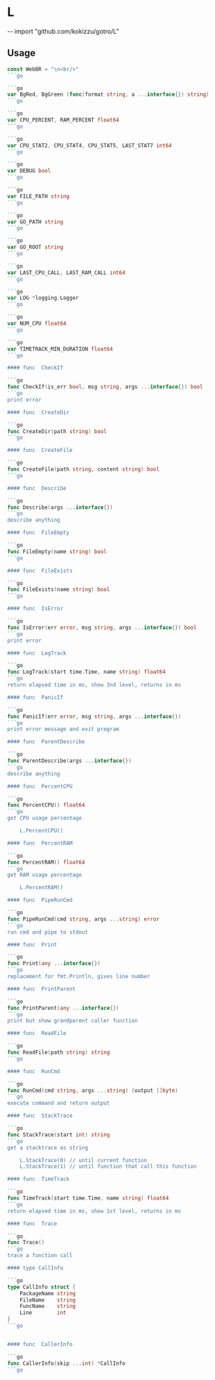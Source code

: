 # L
--
    import "github.com/kokizzu/gotro/L"


## Usage

```go
const WebBR = "\n<br/>"
```go

```go
var BgRed, BgGreen (func(format string, a ...interface{}) string)
```go

```go
var CPU_PERCENT, RAM_PERCENT float64
```go

```go
var CPU_STAT2, CPU_STAT4, CPU_STAT5, LAST_STAT7 int64
```go

```go
var DEBUG bool
```go

```go
var FILE_PATH string
```go

```go
var GO_PATH string
```go

```go
var GO_ROOT string
```go

```go
var LAST_CPU_CALL, LAST_RAM_CALL int64
```go

```go
var LOG *logging.Logger
```go

```go
var NUM_CPU float64
```go

```go
var TIMETRACK_MIN_DURATION float64
```go

#### func  CheckIf

```go
func CheckIf(is_err bool, msg string, args ...interface{}) bool
```go
print error

#### func  CreateDir

```go
func CreateDir(path string) bool
```go

#### func  CreateFile

```go
func CreateFile(path string, content string) bool
```go

#### func  Describe

```go
func Describe(args ...interface{})
```go
describe anything

#### func  FileEmpty

```go
func FileEmpty(name string) bool
```go

#### func  FileExists

```go
func FileExists(name string) bool
```go

#### func  IsError

```go
func IsError(err error, msg string, args ...interface{}) bool
```go
print error

#### func  LogTrack

```go
func LogTrack(start time.Time, name string) float64
```go
return elapsed time in ms, show 3nd level, returns in ms

#### func  PanicIf

```go
func PanicIf(err error, msg string, args ...interface{})
```go
print error message and exit program

#### func  ParentDescribe

```go
func ParentDescribe(args ...interface{})
```go
describe anything

#### func  PercentCPU

```go
func PercentCPU() float64
```go
get CPU usage percentage

    L.PercentCPU()

#### func  PercentRAM

```go
func PercentRAM() float64
```go
get RAM usage percentage

    L.PercentRAM()

#### func  PipeRunCmd

```go
func PipeRunCmd(cmd string, args ...string) error
```go
run cmd and pipe to stdout

#### func  Print

```go
func Print(any ...interface{})
```go
replacement for fmt.Println, gives line number

#### func  PrintParent

```go
func PrintParent(any ...interface{})
```go
print but show grandparent caller function

#### func  ReadFile

```go
func ReadFile(path string) string
```go

#### func  RunCmd

```go
func RunCmd(cmd string, args ...string) (output []byte)
```go
execute command and return output

#### func  StackTrace

```go
func StackTrace(start int) string
```go
get a stacktrace as string

    L.StackTrace(0) // until current function
    L.StackTrace(1) // until function that call this function

#### func  TimeTrack

```go
func TimeTrack(start time.Time, name string) float64
```go
return elapsed time in ms, show 1st level, returns in ms

#### func  Trace

```go
func Trace()
```go
trace a function call

#### type CallInfo

```go
type CallInfo struct {
	PackageName string
	FileName    string
	FuncName    string
	Line        int
}
```go


#### func  CallerInfo

```go
func CallerInfo(skip ...int) *CallInfo
```go
